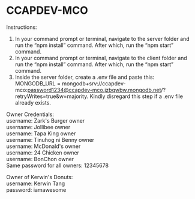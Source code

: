 # CCAPDEV-MCO

Instructions:
1. In your command prompt or terminal, navigate to the server folder and run the “npm install” command. After which, run the “npm start” command.
2. In your command prompt or terminal, navigate to the client folder and run the “npm install” command. After which, run the “npm start” command.
3. Inside the server folder, create a .env file and paste this: MONGODB_URL = mongodb+srv://ccapdev-mco:password1234@ccapdev-mco.jzbqwbw.mongodb.net/?retryWrites=true&w=majority. Kindly disregard this step if a .env file already exists.

Owner Credentials:  
username: Zark's Burger owner  
username: Jollibee owner  
username: Tapa King owner  
username: Tinuhog ni Benny owner  
username: McDonald's owner  
username: 24 Chicken owner  
username: BonChon owner  
Same password for all owners: 12345678  
  
Owner of Kerwin's Donuts:  
username: Kerwin Tang  
password: iamawesome  
